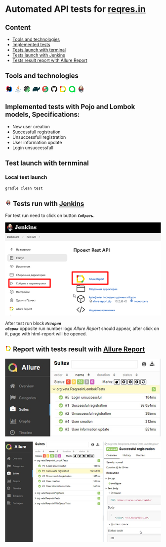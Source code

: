 # Automated API tests for [reqres.in](https://reqres.in/)

##	Content

- [Tools and technologies](#technologist-технологии-и-инструменты)
- [Implemented tests](#bookmark_tabs-реализованные-проверки)
- [Tests launch with terminal](#computer-запуск-тестов-из-терминала)
- [Tests launch with Jenkins](#-запуск-тестов-в-jenkins)
- [Tests result report with Allure Report](#-отчет-о-результатах-тестирования-в-Allure-report)

## Tools and technologies
<p  align="center">

<code><img width="5%" title="IntelliJ IDEA" src="images/Idea.svg"></code>
<code><img width="5%" title="Java" src="images/Java.svg"></code>
<code><img width="5%" title="Selenoid" src="images/RestAssured.svg"></code>
<code><img width="5%" title="Gradle" src="images/Gradle.svg"></code>
<code><img width="5%" title="Junit5" src="images/Junit5.svg"></code>
<code><img width="5%" title="GitHub" src="images/GitHub.svg"></code>
<code><img width="5%" title="Allure Report" src="images/Allure.svg"></code>
<code><img width="5%" title="Allure TestOps" src="images/Allure_TO.svg"></code>
<code><img width="5%" title="Jenkins" src="images/Jenkins.svg"></code>

</p>

## Implemented tests with Pojo and Lombok models, Specifications:

- New user creation
- Successfull registration
- Unsuccessfull registration
- User information update
- Login unsuccessfull

## Test launch with ternminal

### Local test launch

```bash
gradle clean test
```

## <img width="4%" title="Jenkins" src="images/Jenkins.svg"> Tests run with [Jenkins](https://jenkins.autotests.cloud/job/Rest%20API/)

For test run need to click on button <code><strong>*Собрать*</strong></code>.

<p align="left">
  <img src="images/jenkins.png" alt="Jenkins" width="800">
</p>

After test run block <code><strong>*История сборок*</strong></code> opposite run number logo
*Allure Report* should appear, after click on it, page with html-report will be opened.

## <img width="4%" title="Allure Report" src="images/Allure.svg"> Report with tests result with [Allure Report](https://jenkins.autotests.cloud/job/Rest%20API/allure/#suites/446f8008c5078c4d93dc274e5355d108)

<p align="left">
  <img src="images/Allure.jpg" alt="allure-report1" width="800">
</p>

<p align="left">
  <img src="images/Allure2.jpg" alt="allure-report" width="800">
</p>


